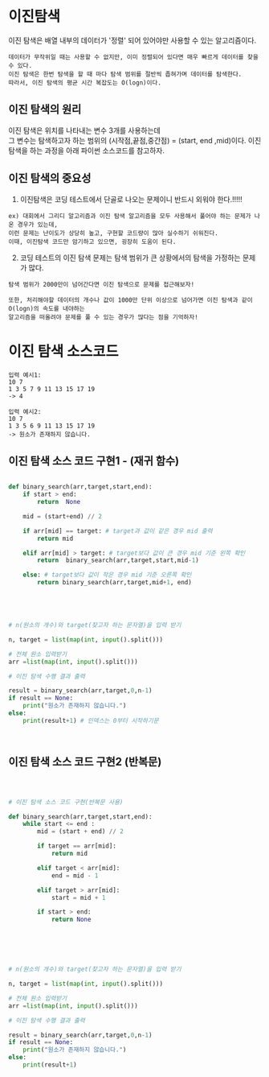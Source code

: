 # 이진탐색

이진 탐색은 배열 내부의 데이터가 '정렬' 되어 있어야만 사용할 수 있는 알고리즘이다.
```
데이터가 무작위일 때는 사용할 수 없지만, 이미 정렬되어 있다면 매우 빠르게 데이터를 찾을 수 있다.
이진 탐색은 한번 탐색을 할 때 마다 탐색 범위를 절반씩 좁혀가며 데이터를 탐색한다.
따라서, 이진 탐색의 평균 시간 복잡도는 O(logn)이다.
```

## 이진 탐색의 원리

이진 탐색은 위치를 나타내는 변수 3개를 사용하는데  
그 변수는 탐색하고자 하는 범위의 (시작점,끝점,중간점) = (start, end ,mid)이다.
이진탐색을 하는 과정을 아래 파이썬 소스코드를 참고하자.

## 이진 탐색의 중요성

1. 이진탐색은 코딩 테스트에서 단골로 나오는 문제이니 반드시 외워야 한다.!!!!!
```
ex) 대회에서 그리디 알고리즘과 이진 탐색 알고리즘을 모두 사용해서 풀어야 하는 문제가 나온 경우가 있는데,
이런 문제는 난이도가 상당히 높고, 구현할 코드량이 많아 실수하기 쉬워진다.
이때, 이진탐색 코드만 암기하고 있으면, 굉장히 도움이 된다.

```

2. 코딩 테스트의 이진 탐색 문제는 탐색 범위가 큰 상황에서의 탐색을 가정하는 문제가 많다.

```
탐색 범위가 2000만이 넘어간다면 이진 탐색으로 문제를 접근해보자!

또한, 처리해야할 데이터의 개수나 값이 1000만 단위 이상으로 넘어가면 이진 탐색과 같이 O(logn)의 속도를 내야하는
알고리즘을 떠올려야 문제를 풀 수 있는 경우가 많다는 점을 기억하자!

```

# 이진 탐색 소스코드

```
입력 예시1:
10 7
1 3 5 7 9 11 13 15 17 19 
-> 4

입력 예시2: 
10 7
1 3 5 6 9 11 13 15 17 19 
-> 원소가 존재하지 않습니다.

```

## 이진 탐색 소스 코드 구현1 - (재귀 함수)
``` python

def binary_search(arr,target,start,end):
    if start > end:
        return  None

    mid = (start+end) // 2

    if arr[mid] == target: # target과 값이 같은 경우 mid 출력
        return mid

    elif arr[mid] > target: # target보다 값이 큰 경우 mid 기준 왼쪽 확인
        return  binary_search(arr,target,start,mid-1)

    else: # target보다 값이 작은 경우 mid 기준 오른쪽 확인
        return binary_search(arr,target,mid+1, end)





# n(원소의 개수)와 target(찾고자 하는 문자열)을 입력 받기

n, target = list(map(int, input().split()))

# 전체 원소 입력받기
arr =list(map(int, input().split()))

# 이진 탐색 수행 결과 출력

result = binary_search(arr,target,0,n-1)
if result == None:
    print("원소가 존재하지 않습니다.")
else:
    print(result+1) # 인덱스는 0부터 시작하기문




```
## 이진 탐색 소스 코드 구현2 (반복문)
```python



# 이진 탐색 소스 코드 구현(반복문 사용)

def binary_search(arr,target,start,end):
    while start <= end :
        mid = (start + end) // 2

        if target == arr[mid]:
            return mid

        elif target < arr[mid]:
            end = mid - 1

        elif target > arr[mid]:
            start = mid + 1

        if start > end:
            return None






# n(원소의 개수)와 target(찾고자 하는 문자열)을 입력 받기

n, target = list(map(int, input().split()))

# 전체 원소 입력받기
arr =list(map(int, input().split()))

# 이진 탐색 수행 결과 출력

result = binary_search(arr,target,0,n-1)
if result == None:
    print("원소가 존재하지 않습니다.")
else:
    print(result+1)



```
